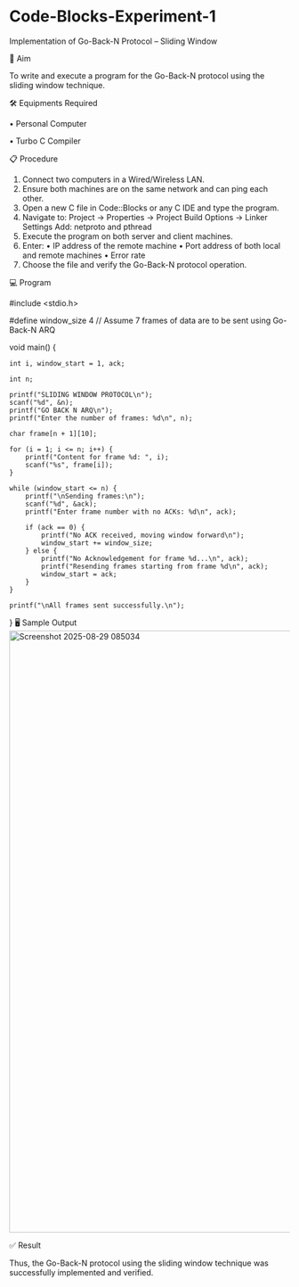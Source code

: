 # Code-Blocks-Experiment-1
Implementation of Go-Back-N Protocol – Sliding Window

🎯 Aim

To write and execute a program for the Go-Back-N protocol using the sliding window technique.

🛠️ Equipments Required

• 	Personal Computer

• 	Turbo C Compiler

📋 Procedure
1. 	Connect two computers in a Wired/Wireless LAN.
2. 	Ensure both machines are on the same network and can ping each other.
3. 	Open a new C file in Code::Blocks or any C IDE and type the program.
4. 	Navigate to:
Project -> Properties -> Project Build Options -> Linker Settings
Add: netproto and pthread
5. 	Execute the program on both server and client machines.
6. 	Enter:
• 	IP address of the remote machine
• 	Port address of both local and remote machines
• 	Error rate
7. 	Choose the file and verify the Go-Back-N protocol operation.

💻 Program

#include <stdio.h>

#define window_size 4  // Assume 7 frames of data are to be sent using Go-Back-N ARQ

void main() {

    int i, window_start = 1, ack;
    
    int n;

    printf("SLIDING WINDOW PROTOCOL\n");
    scanf("%d", &n);
    printf("GO BACK N ARQ\n");
    printf("Enter the number of frames: %d\n", n);

    char frame[n + 1][10];

    for (i = 1; i <= n; i++) {
        printf("Content for frame %d: ", i);
        scanf("%s", frame[i]);
    }

    while (window_start <= n) {
        printf("\nSending frames:\n");
        scanf("%d", &ack);
        printf("Enter frame number with no ACKs: %d\n", ack);

        if (ack == 0) {
            printf("No ACK received, moving window forward\n");
            window_start += window_size;
        } else {
            printf("No Acknowledgement for frame %d...\n", ack);
            printf("Resending frames starting from frame %d\n", ack);
            window_start = ack;
        }
    }

    printf("\nAll frames sent successfully.\n");
}
🖥️ Sample Output
<img width="1920" height="1080" alt="Screenshot 2025-08-29 085034" src="https://github.com/user-attachments/assets/1f3fa3b5-d1c0-4a14-9b07-47d8060c1bf6" />

✅ Result

Thus, the Go-Back-N protocol using the sliding window technique was successfully implemented and verified.
